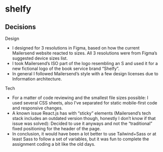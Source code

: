# shelfy

## Decisions

Design

- I designed for 3 resolutions in Figma, based on how the current Mailersend website reacted to sizes. All 3 resolutions were from Figma’s suggested device sizes list.
- I took Mailersend’s ISO part of the logo resembling an S and used it for a new fictional logo of the book service brand “Shelfy”.
- In general I followed Mailersend’s style with a few design licenses due to Information architecture.

Tech

- For a matter of code reviewing and the smallest file sizes possible: I used several CSS sheets, also I’ve separated for static mobile-first code and responsive changes.
- A known issue React.js has with “sticky” elements (Mailersend’s tech stack includes an outdated version though, honestly I don’t know if that issue was solved): Decided to use it anyways and not the “traditional” fixed positioning for the header of the page.
- In conclusion, it would have been a lot better to use Tailwind+Sass or at least Sass to follow a set of variables, but it was fun to complete the assignment coding a bit like the old days.
